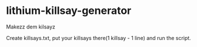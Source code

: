 # lithium-killsay-generator
Makezz dem kilsayz

Create killsays.txt, put your killsays there(1 killsay - 1 line) and run the script.
